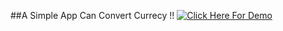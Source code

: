 ##A Simple App Can Convert Currecy !!
[![Click Here For Demo](https://img.shields.io/badge/GitHub%20Repo-Click%20Here-brightgreen?style=flat&logo=github&labelColor=white&link=https://biisal.github.io/Currency-Converter-App)](https://biisal.github.io/Currency-Converter-App)

